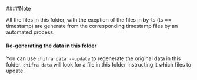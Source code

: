 ####Note 

All the files in this folder, with the exeption of the files in by-ts (ts == timestamp) are generate from the corresponding timestamp files by an automated process.

#### Re-generating the data in this folder

You can use `chifra data --update` to regenerate the original data in this folder. `chifra data` will look for a file in this folder instructing it which files to update.
